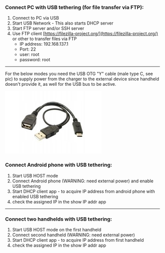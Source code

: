### Connect PC with USB tethering (for file transfer via FTP):

1. Connect to PC via USB
2. Start USB Network - This also starts DHCP server
3. Start FTP server and/or SSH server
4. Use FTP client [https://filezilla-project.org/](https://filezilla-project.org/) or other to transfer files via FTP
   * IP address: 192.168.137.1
   * Port: 22
   * user: root
   * password: root


***

For the below modes you need the USB OTG "Y" cable (male type C, see pic) to supply power from the charger to the external device since handheld doesn't provide it, as well for the USB bus to be active.

![type_c_cable](imgs/type_c_cable.jpg)

### Connect Android phone with USB tethering:


1. Start USB HOST mode
2. Connect Android phone (WARNING: need external power) and enable USB tethering
3. Start DHCP client app - to acquire IP address from android phone with enabled USB tethering
4. check the assigned IP in the show IP addr app


***

### Connect two handhelds with USB tethering:

1. Start USB HOST mode on the first handheld
2. Connect second handheld (WARNING: need external power)
3. Start DHCP client app - to acquire IP address from first handheld
4. check the assigned IP in the show IP addr app
